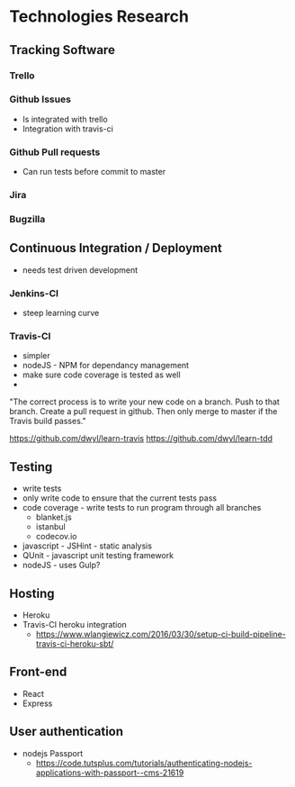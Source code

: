 # Technologies Research
## Tracking Software
### Trello

### Github Issues

- Is integrated with trello
- Integration with travis-ci

### Github Pull requests

- Can run tests before commit to master

### Jira
### Bugzilla
## Continuous Integration / Deployment

- needs test driven development

### Jenkins-CI
- steep learning curve

### Travis-CI
- simpler
- nodeJS - NPM for dependancy management
- make sure code coverage is tested as well
-
"The correct process is to write your new code on a branch. Push to that branch. Create a pull request in github. Then only merge to master if the Travis build passes."

https://github.com/dwyl/learn-travis
https://github.com/dwyl/learn-tdd

## Testing
- write tests
- only write code to ensure that the current tests pass
- code coverage - write tests to run program through all branches
  - blanket.js
  - istanbul
  - codecov.io
- javascript - JSHint - static analysis
- QUnit - javascript unit testing framework
- nodeJS - uses Gulp?

## Hosting
- Heroku
- Travis-CI heroku integration
  - https://www.wlangiewicz.com/2016/03/30/setup-ci-build-pipeline-travis-ci-heroku-sbt/

## Front-end
 - React
 - Express

## User authentication
- nodejs Passport
  - https://code.tutsplus.com/tutorials/authenticating-nodejs-applications-with-passport--cms-21619
